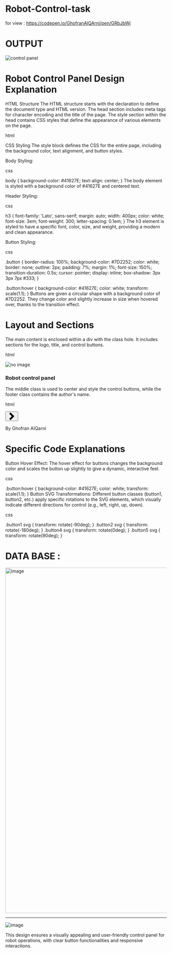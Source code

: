 # Robot-Control-task

for view : https://codepen.io/GhofranAlQArni/pen/GRbJbWj


# OUTPUT 
![control panel](https://github.com/user-attachments/assets/0851c378-60b5-42ed-b74e-62a6a607a824)


# Robot Control Panel Design Explanation
HTML Structure
The HTML structure starts with the <!DOCTYPE html> declaration to define the document type and HTML version. The head section includes meta tags for character encoding and the title of the page. The style section within the head contains CSS styles that define the appearance of various elements on the page.

html

<html>
<head>
  <meta charset="utf-8">
  <title>ROBOT Control Panel</title>
</head>
CSS Styling
The style block defines the CSS for the entire page, including the background color, text alignment, and button styles.

Body Styling:

css

body {
  background-color: #41627E;
  text-align: center;
}
The body element is styled with a background color of #41627E and centered text.

Header Styling:

css

h3 {
  font-family: 'Lato', sans-serif;
  margin: auto;
  width: 400px;
  color: white;
  font-size: 3em;
  font-weight: 300;
  letter-spacing: 0.1em;
}
The h3 element is styled to have a specific font, color, size, and weight, providing a modern and clean appearance.

Button Styling:

css

.button {
  border-radius: 100%;
  background-color: #7D2252;
  color: white;
  border: none;
  outline: 2px;
  padding: 7%;
  margin: 1%;
  font-size: 150%;
  transition-duration: 0.5s;
  cursor: pointer;
  display: inline;
  box-shadow: 3px 3px 7px #333;
}

.button:hover {
  background-color: #41627E;
  color: white;
  transform: scale(1.1);
}
Buttons are given a circular shape with a background color of #7D2252. They change color and slightly increase in size when hovered over, thanks to the transition effect.

# Layout and Sections
The main content is enclosed within a div with the class hole. It includes sections for the logo, title, and control buttons.

html

<div class="hole">
  <section>
    <img src="https://s-m.com.sa/images/logo.png" alt="no image">
    <h3>Robot control panel</h3>
  </section>
The middle class is used to center and style the control buttons, while the footer class contains the author's name.

html

<div class="middle">
  <section>
    <button class="button button1">
      <svg xmlns="http://www.w3.org/2000/svg" width="24" height="24" viewBox="0 0 24 24"><path d="M8.122 24l-4.122-4 8-8-8-8 4.122-4 11.878 12z"/></svg>
    </button>
  </section>
  <!-- Additional button sections -->
</div>
<div class="footer">
  <p>By Ghofran AlQarni</p>
</div>


# Specific Code Explanations
Button Hover Effect:
The hover effect for buttons changes the background color and scales the button up slightly to give a dynamic, interactive feel.

css

.button:hover {
  background-color: #41627E;
  color: white;
  transform: scale(1.1);
}
Button SVG Transformations:
Different button classes (button1, button2, etc.) apply specific rotations to the SVG elements, which visually indicate different directions for control (e.g., left, right, up, down).

css

.button1 svg {
  transform: rotate(-90deg);
}
.button2 svg {
  transform: rotate(-180deg);
}
.button4 svg {
  transform: rotate(0deg);
}
.button5 svg {
  transform: rotate(90deg);
}


# DATA BASE :

<img width="1079" alt="image" src="https://github.com/user-attachments/assets/5f63ca0c-3f7f-4e5d-88c1-5b538abe956a">


_______________________________________________________________________________________________________________________


![image](https://github.com/user-attachments/assets/79446e05-2351-4172-b9c9-67e608e36d7e)


This design ensures a visually appealing and user-friendly control panel for robot operations, with clear button functionalities and responsive interactions.
